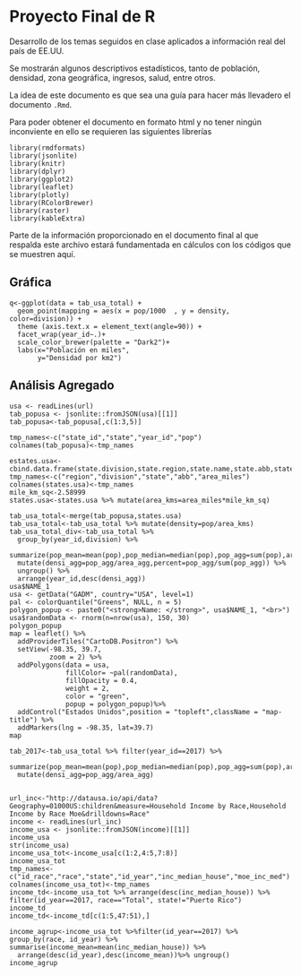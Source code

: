 # Proyecto Final de R
Desarrollo de los temas seguidos en clase aplicados a información real del país de EE.UU.

Se mostrarán algunos descriptivos estadísticos, tanto de población, densidad, zona geográfica, ingresos, salud, entre otros.

La idea de este documento es que sea una guía para hacer más llevadero el documento `.Rmd`.

Para poder obtener el documento en formato html y no tener ningún inconviente en ello se requieren las siguientes librerías

```
library(rmdformats)
library(jsonlite)
library(knitr)
library(dplyr)
library(ggplot2)
library(leaflet)
library(plotly)
library(RColorBrewer)
library(raster)
library(kableExtra)
```

Parte de la información proporcionado en el documento final al que respalda este archivo estará fundamentada en cálculos con los códigos que se muestren aquí.
## Gráfica

```
q<-ggplot(data = tab_usa_total) +
  geom_point(mapping = aes(x = pop/1000  , y = density, color=division)) +
  theme (axis.text.x = element_text(angle=90)) +
  facet_wrap(year_id~.)+
  scale_color_brewer(palette = "Dark2")+
  labs(x="Población en miles",
       y="Densidad por km2")

``` 
## Análisis Agregado

```url<-"https://datausa.io/api/data?drilldowns=State&measures=Population"
usa <- readLines(url)
tab_popusa <- jsonlite::fromJSON(usa)[[1]]
tab_popusa<-tab_popusa[,c(1:3,5)]

tmp_names<-c("state_id","state","year_id","pop")
colnames(tab_popusa)<-tmp_names

estates.usa<-cbind.data.frame(state.division,state.region,state.name,state.abb,state.area)
tmp_names<-c("region","division","state","abb","area_miles")
colnames(states.usa)<-tmp_names
mile_km_sq<-2.58999
states.usa<-states.usa %>% mutate(area_kms=area_miles*mile_km_sq)

tab_usa_total<-merge(tab_popusa,states.usa)
tab_usa_total<-tab_usa_total %>% mutate(density=pop/area_kms)
tab_usa_total_div<-tab_usa_total %>%
  group_by(year_id,division) %>%
  summarize(pop_mean=mean(pop),pop_median=median(pop),pop_agg=sum(pop),area_agg=sum(area_kms))%>%
  mutate(densi_agg=pop_agg/area_agg,percent=pop_agg/sum(pop_agg)) %>% 
  ungroup() %>% 
  arrange(year_id,desc(densi_agg))
usa$NAME_1
usa <- getData("GADM", country="USA", level=1) 
pal <- colorQuantile("Greens", NULL, n = 5)
polygon_popup <- paste0("<strong>Name: </strong>", usa$NAME_1, "<br>")
usa$randomData <- rnorm(n=nrow(usa), 150, 30)
polygon_popup
map = leaflet() %>% 
  addProviderTiles("CartoDB.Positron") %>% 
  setView(-98.35, 39.7,
          zoom = 2) %>% 
  addPolygons(data = usa, 
              fillColor= ~pal(randomData),
              fillOpacity = 0.4, 
              weight = 2, 
              color = "green",
              popup = polygon_popup)%>% 
  addControl("Estados Unidos",position = "topleft",className = "map-title") %>% 
  addMarkers(lng = -98.35, lat=39.7)
map

tab_2017<-tab_usa_total %>% filter(year_id==2017) %>%
  summarize(pop_mean=mean(pop),pop_median=median(pop),pop_agg=sum(pop),area_agg=sum(area_kms))%>%
  mutate(densi_agg=pop_agg/area_agg)
  
```
```
url_inc<-"http://datausa.io/api/data?Geography=01000US:children&measure=Household Income by Race,Household Income by Race Moe&drilldowns=Race"
income <- readLines(url_inc)
income_usa <- jsonlite::fromJSON(income)[[1]]
income_usa
str(income_usa)
income_usa_tot<-income_usa[c(1:2,4:5,7:8)]
income_usa_tot
tmp_names<-c("id_race","race","state","id_year","inc_median_house","moe_inc_med")
colnames(income_usa_tot)<-tmp_names
income_td<-income_usa_tot %>% arrange(desc(inc_median_house)) %>% filter(id_year==2017, race=="Total", state!="Puerto Rico")
income_td
income_td<-income_td[c(1:5,47:51),]

income_agrup<-income_usa_tot %>%filter(id_year==2017) %>%  group_by(race, id_year) %>% summarise(income_mean=mean(inc_median_house)) %>% 
  arrange(desc(id_year),desc(income_mean))%>% ungroup()
income_agrup
```